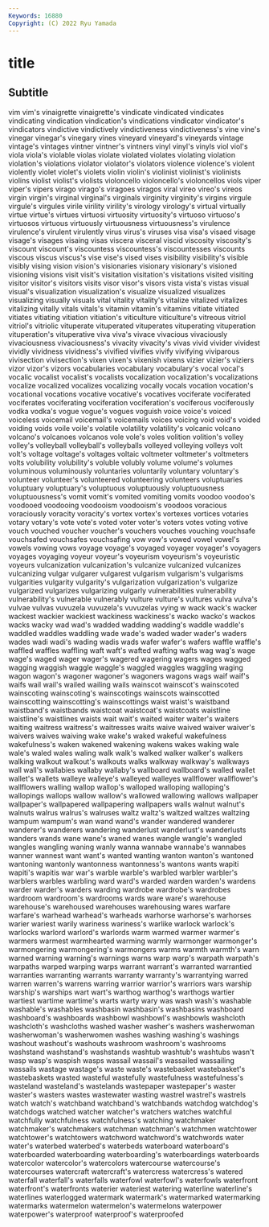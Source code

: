 ```yaml
---
Keywords: 16880
Copyright: (C) 2022 Ryu Yamada
---
```



# title

## Subtitle
 vim vim's vinaigrette vinaigrette's vindicate vindicated vindicates vindicating
vindication vindication's vindications vindicator vindicator's vindicators vindictive vindictively vindictiveness vindictiveness's
vine vine's vinegar vinegar's vinegary vines vineyard vineyard's vineyards vintage
vintage's vintages vintner vintner's vintners vinyl vinyl's vinyls viol viol's
viola viola's violable violas violate violated violates violating violation violation's
violations violator violator's violators violence violence's violent violently violet violet's
violets violin violin's violinist violinist's violinists violins violist violist's violists
violoncello violoncello's violoncellos viols viper viper's vipers virago virago's viragoes
viragos viral vireo vireo's vireos virgin virgin's virginal virginal's virginals
virginity virginity's virgins virgule virgule's virgules virile virility virility's virology
virology's virtual virtually virtue virtue's virtues virtuosi virtuosity virtuosity's virtuoso
virtuoso's virtuosos virtuous virtuously virtuousness virtuousness's virulence virulence's virulent virulently
virus virus's viruses visa visa's visaed visage visage's visages visaing
visas viscera visceral viscid viscosity viscosity's viscount viscount's viscountess viscountess's
viscountesses viscounts viscous viscus viscus's vise vise's vised vises visibility
visibility's visible visibly vising vision vision's visionaries visionary visionary's visioned
visioning visions visit visit's visitation visitation's visitations visited visiting visitor
visitor's visitors visits visor visor's visors vista vista's vistas visual
visual's visualization visualization's visualize visualized visualizes visualizing visually visuals vital
vitality vitality's vitalize vitalized vitalizes vitalizing vitally vitals vitals's vitamin
vitamin's vitamins vitiate vitiated vitiates vitiating vitiation vitiation's viticulture viticulture's
vitreous vitriol vitriol's vitriolic vituperate vituperated vituperates vituperating vituperation vituperation's
vituperative viva viva's vivace vivacious vivaciously vivaciousness vivaciousness's vivacity vivacity's
vivas vivid vivider vividest vividly vividness vividness's vivified vivifies vivify
vivifying viviparous vivisection vivisection's vixen vixen's vixenish vixens vizier vizier's
viziers vizor vizor's vizors vocabularies vocabulary vocabulary's vocal vocal's vocalic
vocalist vocalist's vocalists vocalization vocalization's vocalizations vocalize vocalized vocalizes vocalizing
vocally vocals vocation vocation's vocational vocations vocative vocative's vocatives vociferate
vociferated vociferates vociferating vociferation vociferation's vociferous vociferously vodka vodka's vogue
vogue's vogues voguish voice voice's voiced voiceless voicemail voicemail's voicemails
voices voicing void void's voided voiding voids voile voile's volatile
volatility volatility's volcanic volcano volcano's volcanoes volcanos vole vole's voles
volition volition's volley volley's volleyball volleyball's volleyballs volleyed volleying volleys
volt volt's voltage voltage's voltages voltaic voltmeter voltmeter's voltmeters volts
volubility volubility's voluble volubly volume volume's volumes voluminous voluminously voluntaries
voluntarily voluntary voluntary's volunteer volunteer's volunteered volunteering volunteers voluptuaries voluptuary
voluptuary's voluptuous voluptuously voluptuousness voluptuousness's vomit vomit's vomited vomiting vomits
voodoo voodoo's voodooed voodooing voodooism voodooism's voodoos voracious voraciously voracity
voracity's vortex vortex's vortexes vortices votaries votary votary's vote vote's
voted voter voter's voters votes voting votive vouch vouched voucher
voucher's vouchers vouches vouching vouchsafe vouchsafed vouchsafes vouchsafing vow vow's
vowed vowel vowel's vowels vowing vows voyage voyage's voyaged voyager
voyager's voyagers voyages voyaging voyeur voyeur's voyeurism voyeurism's voyeuristic voyeurs
vulcanization vulcanization's vulcanize vulcanized vulcanizes vulcanizing vulgar vulgarer vulgarest vulgarism
vulgarism's vulgarisms vulgarities vulgarity vulgarity's vulgarization vulgarization's vulgarize vulgarized vulgarizes
vulgarizing vulgarly vulnerabilities vulnerability vulnerability's vulnerable vulnerably vulture vulture's vultures
vulva vulva's vulvae vulvas vuvuzela vuvuzela's vuvuzelas vying w wack
wack's wacker wackest wackier wackiest wackiness wackiness's wacko wacko's wackos
wacks wacky wad wad's wadded wadding wadding's waddle waddle's waddled
waddles waddling wade wade's waded wader wader's waders wades wadi
wadi's wading wadis wads wafer wafer's wafers waffle waffle's waffled
waffles waffling waft waft's wafted wafting wafts wag wag's wage
wage's waged wager wager's wagered wagering wagers wages wagged wagging
waggish waggle waggle's waggled waggles waggling waging wagon wagon's wagoner
wagoner's wagoners wagons wags waif waif's waifs wail wail's wailed
wailing wails wainscot wainscot's wainscoted wainscoting wainscoting's wainscotings wainscots wainscotted
wainscotting wainscotting's wainscottings waist waist's waistband waistband's waistbands waistcoat waistcoat's
waistcoats waistline waistline's waistlines waists wait wait's waited waiter waiter's
waiters waiting waitress waitress's waitresses waits waive waived waiver waiver's
waivers waives waiving wake wake's waked wakeful wakefulness wakefulness's waken
wakened wakening wakens wakes waking wale wale's waled wales waling
walk walk's walked walker walker's walkers walking walkout walkout's walkouts
walks walkway walkway's walkways wall wall's wallabies wallaby wallaby's wallboard
wallboard's walled wallet wallet's wallets walleye walleye's walleyed walleyes wallflower
wallflower's wallflowers walling wallop wallop's walloped walloping walloping's wallopings wallops
wallow wallow's wallowed wallowing wallows wallpaper wallpaper's wallpapered wallpapering wallpapers
walls walnut walnut's walnuts walrus walrus's walruses waltz waltz's waltzed
waltzes waltzing wampum wampum's wan wand wand's wander wandered wanderer
wanderer's wanderers wandering wanderlust wanderlust's wanderlusts wanders wands wane wane's
waned wanes wangle wangle's wangled wangles wangling waning wanly wanna
wannabe wannabe's wannabes wanner wannest want want's wanted wanting wanton
wanton's wantoned wantoning wantonly wantonness wantonness's wantons wants wapiti wapiti's
wapitis war war's warble warble's warbled warbler warbler's warblers warbles
warbling ward ward's warded warden warden's wardens warder warder's warders
warding wardrobe wardrobe's wardrobes wardroom wardroom's wardrooms wards ware ware's
warehouse warehouse's warehoused warehouses warehousing wares warfare warfare's warhead warhead's
warheads warhorse warhorse's warhorses warier wariest warily wariness wariness's warlike
warlock warlock's warlocks warlord warlord's warlords warm warmed warmer warmer's
warmers warmest warmhearted warming warmly warmonger warmonger's warmongering warmongering's warmongers
warms warmth warmth's warn warned warning warning's warnings warns warp
warp's warpath warpath's warpaths warped warping warps warrant warrant's warranted
warrantied warranties warranting warrants warranty warranty's warrantying warred warren warren's
warrens warring warrior warrior's warriors wars warship warship's warships wart
wart's warthog warthog's warthogs wartier wartiest wartime wartime's warts warty
wary was wash wash's washable washable's washables washbasin washbasin's washbasins
washboard washboard's washboards washbowl washbowl's washbowls washcloth washcloth's washcloths washed
washer washer's washers washerwoman washerwoman's washerwomen washes washing washing's washings
washout washout's washouts washroom washroom's washrooms washstand washstand's washstands washtub
washtub's washtubs wasn't wasp wasp's waspish wasps wassail wassail's wassailed
wassailing wassails wastage wastage's waste waste's wastebasket wastebasket's wastebaskets wasted
wasteful wastefully wastefulness wastefulness's wasteland wasteland's wastelands wastepaper wastepaper's waster
waster's wasters wastes wastewater wasting wastrel wastrel's wastrels watch watch's
watchband watchband's watchbands watchdog watchdog's watchdogs watched watcher watcher's watchers
watches watchful watchfully watchfulness watchfulness's watching watchmaker watchmaker's watchmakers watchman
watchman's watchmen watchtower watchtower's watchtowers watchword watchword's watchwords water water's
waterbed waterbed's waterbeds waterboard waterboard's waterboarded waterboarding waterboarding's waterboardings waterboards
watercolor watercolor's watercolors watercourse watercourse's watercourses watercraft watercraft's watercress watercress's
watered waterfall waterfall's waterfalls waterfowl waterfowl's waterfowls waterfront waterfront's waterfronts
waterier wateriest watering waterline waterline's waterlines waterlogged watermark watermark's watermarked
watermarking watermarks watermelon watermelon's watermelons waterpower waterpower's waterproof waterproof's waterproofed
